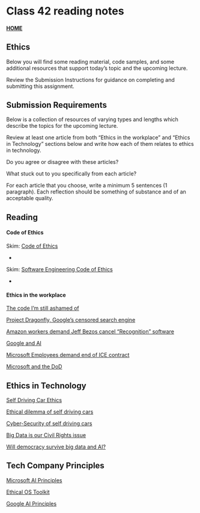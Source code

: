 # Class 42 reading notes

#### [HOME](https://cesarderio.github.io/reading-notes/)

## Ethics

Below you will find some reading material, code samples, and some additional resources that support today’s topic and the upcoming lecture.

Review the Submission Instructions for guidance on completing and submitting this assignment.

## Submission Requirements

Below is a collection of resources of varying types and lengths which describe the topics for the upcoming lecture.

Review at least one article from both “Ethics in the workplace” and “Ethics in Technology” sections below and write how each of them relates to ethics in technology. 

Do you agree or disagree with these articles? 

What stuck out to you specifically from each article?

For each article that you choose, write a minimum 5 sentences (1 paragraph). Each reflection should be something of substance and of an acceptable quality.

## Reading

#### Code of Ethics

  Skim: [Code of Ethics](https://www.acm.org/code-of-ethics)

  *

  Skim: [Software Engineering Code of Ethics](https://ethics.acm.org/code-of-ethics/software-engineering-code/)

  *

#### Ethics in the workplace

[The code I’m still ashamed of](https://medium.freecodecamp.org/the-code-im-still-ashamed-of-e4c021dff55e)

[Project Dragonfly, Google’s censored search engine](https://www.vox.com/2018/8/17/17704526/google-dragonfly-censored-search-engine-china)

[Amazon workers demand Jeff Bezos cancel “Recognition” software](https://gizmodo.com/amazon-workers-demand-jeff-bezos-cancel-face-recognitio-1827037509)

[Google and AI](https://gizmodo.com/in-reversal-google-says-its-ai-will-not-be-used-for-we-1826649327)

[Microsoft Employees demand end of ICE contract](https://web.archive.org/web/20211124172013/https://www.nytimes.com/2018/06/19/technology/tech-companies-immigration-border.html)

[Microsoft and the DoD](https://web.archive.org/web/20200616232735/https://www.businessinsider.com/microsoft-employees-protest-contract-us-army-hololens-2019-2)


## Ethics in Technology

[Self Driving Car Ethics](https://www.freep.com/story/money/cars/2017/11/21/self-driving-cars-ethics/804805001/)

[Ethical dilemma of self driving cars](https://www.theglobeandmail.com/globe-drive/culture/technology/the-ethical-dilemmas-of-self-drivingcars/article37803470/)

[Cyber-Security of self driving cars](https://phys.org/news/2017-02-cybersecurity-self-driving-cars.html)

[Big Data is our Civil Rights issue](http://solveforinteresting.com/big-data-is-our-generations-civil-rights-issue-and-we-dont-know-it/)

[Will democracy survive big data and AI?](https://www.scientificamerican.com/article/will-democracy-survive-big-data-and-artificial-intelligence/)

## Tech Company Principles

[Microsoft AI Principles](https://www.microsoft.com/en-us/AI/our-approach-to-ai)

[Ethical OS Toolkit](https://ethicalos.org/)

[Google AI Principles](https://www.blog.google/technology/ai/ai-principles/)